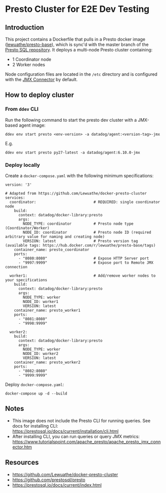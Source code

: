 # Presto Cluster for E2E Dev Testing

## Introduction

This project contains a Dockerfile that pulls in a Presto docker image ([lewuathe/presto-base](https://github.com/Lewuathe/docker-presto-cluster)),
which is sync'd with the master branch of the [Presto SQL repository](https://github.com/prestosql/presto). It deploys a multi-node
Presto cluster containing:

* 1 Coordinator node
* 2 Worker nodes

Node configuration files are located in the `/etc` directory and is configured with the [JMX Connector](https://prestodb.github.io/docs/current/connector/jmx.html) by default. 

## How to deploy cluster

### From `ddev` CLI

Run the following command to start the presto dev cluster with a JMX-based agent image:

```
ddev env start presto <env-version> -a datadog/agent:<version-tag>-jmx
```

E.g.

```
ddev env start presto py27-latest -a datadog/agent:6.10.0-jmx
```

### Deploy locally

Create a `docker-compose.yaml` with the following minimum specifications:

```
version: '3'

# Adapted from https://github.com/Lewuathe/docker-presto-cluster
services:
  coordinator:                          # REQUIRED: single coordinator node
    build:
      context: datadog/docker-library:presto
      args:
        NODE_TYPE: coordinator          # Presto node type (Coordinator/Worker)
        NODE_ID: coordinator            # Presto node ID (required arbitrary value for naming and creating node)
        VERSION: latest                 # Presto version tag (available tags: https://hub.docker.com/r/lewuathe/presto-base/tags)
    container_name: presto_coordinator
    ports:
      - "8080:8080"                     # Expose HTTP Server port
      - "9997:9999"                     # Expose port to Remote JMX connection

  worker1:                              # Add/remove worker nodes to your specifications
    build:
      context: datadog/docker-library:presto
      args:
        NODE_TYPE: worker
        NODE_ID: worker1
        VERSION: latest
    container_name: presto_worker1      
    ports:
      - "8081:8080"
      - "9998:9999"

  worker2:
    build:
      context: datadog/docker-library:presto
      args:
        NODE_TYPE: worker
        NODE_ID: worker2
        VERSION: latest
    container_name: presto_worker2
    ports:
      - "8082:8080"
      - "9999:9999"
```

Deploy `docker-compose.yaml`:

```
docker-compose up -d --build
```

## Notes
- This image does not include the Presto CLI for running queries. See docs for installing CLI: https://prestosql.io/docs/current/installation/cli.html
- After installing CLI, you can run queries or query JMX metrics: https://www.tutorialspoint.com/apache_presto/apache_presto_jmx_connector.htm

## Resources
- https://github.com/Lewuathe/docker-presto-cluster
- https://github.com/prestosql/presto
- https://prestosql.io/docs/current/index.html
